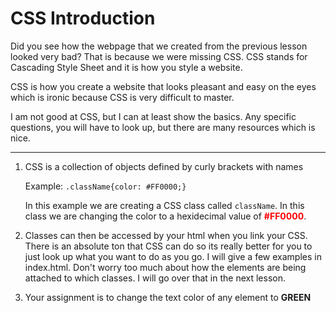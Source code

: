 # CSS Introduction
Did you see how the webpage that we created from the previous lesson looked very bad? That is because we were missing CSS. CSS stands for Cascading Style Sheet and it is how you style a website.

CSS is how you create a website that looks pleasant and easy on the eyes which is ironic because CSS is very difficult to master.

I am not good at CSS, but I can at least show the basics. Any specific questions, you will have to look up, but there are many resources which is nice.

---

1. CSS is a collection of objects defined by curly brackets with names

    Example:
    `.className{color: #FF0000;}`

    In this example we are creating a CSS class called `className`. In this class we are changing the color to a hexidecimal value of **<span style="color: #FF0000;">#FF0000</span>**.

2. Classes can then be accessed by your html when you link your CSS. There is an absolute ton that CSS can do so its really better for you to just look up what you want to do as you go. I will give a few examples in index.html. Don't worry too much about how the elements are being attached to which classes. I will go over that in the next lesson.

3. Your assignment is to change the text color of any element to **<span style="color:##00FF00;">GREEN</span>**
